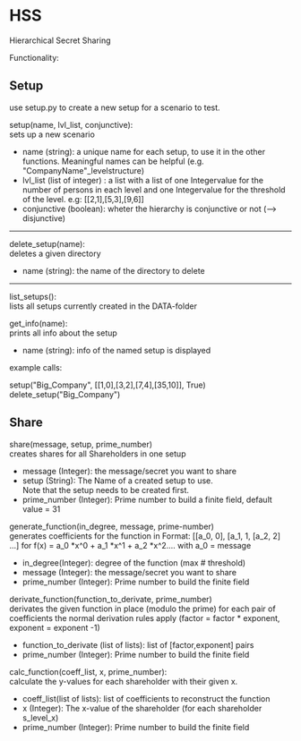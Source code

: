 # HSS
Hierarchical Secret Sharing


Functionality:

## Setup

use setup.py to create a new setup for a scenario to test.

setup(name, lvl_list, conjunctive):  
sets up a new scenario
- name (string): a unique name for each setup, to use it in the other functions. Meaningful names can be helpful (e.g. "CompanyName"_levelstructure)
- lvl_list (list of integer) : a list with a list of one Integervalue for the number of persons in each level and
	one Integervalue for the threshold of the level.
	e.g: [[2,1],[5,3],[9,6]]
- conjunctive (boolean): wheter the hierarchy is conjunctive or not (--> disjunctive)

---

delete_setup(name):  
deletes a given directory
- name (string): the name of the directory to delete

---

list_setups():  
lists all setups currently created in the DATA-folder

get_info(name):  
prints all info about the setup
- name (string): info of the named setup is displayed

  
  
example calls:

setup("Big_Company", [[1,0],[3,2],[7,4],[35,10]], True)
delete_setup("Big_Company")


## Share

share(message, setup, prime_number)  
creates shares for all Shareholders in one setup
- message (Integer): the message/secret you want to share
- setup (String): The Name of a created setup to use.  
Note that the setup needs to be created first.
- prime_number (Integer): Prime number to build a finite field, default value = 31

generate_function(in_degree, message, prime-number)  
generates coefficients for the function
in Format: [[a_0, 0], [a_1, 1, [a_2, 2] ...] for f(x) = a_0 *x^0 + a_1 *x^1 + a_2 *x^2....
with a_0 = message

- in_degree(Integer): degree of the function (max # threshold)
- message (Integer): the message/secret you want to share
- prime_number (Integer): Prime number to build the finite field


derivate_function(function_to_derivate, prime_number)  
derivates the given function in place (modulo the prime)
for each pair of coefficients the normal derivation rules apply
(factor = factor * exponent,
exponent = exponent -1)
- function_to_derivate (list of lists): list of [factor,exponent] pairs
- prime_number (Integer): Prime number to build the finite field


calc_function(coeff_list, x, prime_number):  
calculate the y-values for each shareholder with their given x. 
- coeff_list(list of lists): list of coefficients to reconstruct the function
- x (Integer): The x-value of the shareholder (for each shareholder s_level_x)
- prime_number (Integer): Prime number to build the finite field
